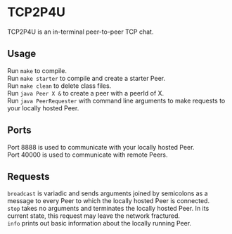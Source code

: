 # TCP2P4U

TCP2P4U is an in-terminal peer-to-peer TCP chat.

## Usage

Run `make` to compile.   
Run `make starter` to compile and create a starter Peer.   
Run `make clean` to delete class files.   
Run `java Peer X &` to create a peer with a peerId of X.   
Run `java PeerRequester` with command line arguments to make requests to your locally hosted Peer.   

## Ports

Port 8888 is used to communicate with your locally hosted Peer.   
Port 40000 is used to communicate with remote Peers.   

## Requests

`broadcast` is variadic and sends arguments joined by semicolons as a message to every Peer to which the locally hosted Peer is connected.   
`stop` takes no arguments and terminates the locally hosted Peer. In its current state, this request may leave the network fractured.   
`info` prints out basic information about the locally running Peer.
